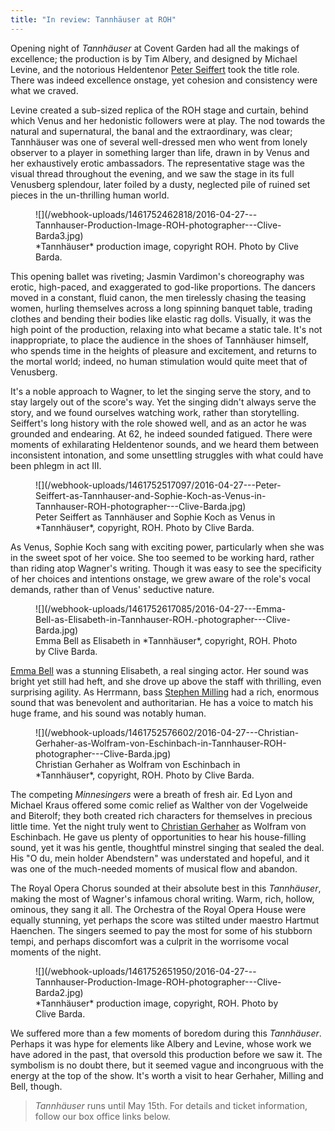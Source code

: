 ```yaml
---
title: "In review: Tannhäuser at ROH"
---
```


Opening night of *Tannhäuser* at Covent Garden had all the makings of excellence; the production is by Tim Albery, and designed by Michael Levine, and the notorious Heldentenor [Peter Seiffert](/scene/people/peter-seiffert/) took the title role. There was indeed excellence onstage, yet cohesion and consistency were what we craved.

Levine created a sub-sized replica of the ROH stage and curtain, behind which Venus and her hedonistic followers were at play. The nod towards the natural and supernatural, the banal and the extraordinary, was clear; Tannhäuser was one of several well-dressed men who went from lonely observer to a player in something larger than life, drawn in by Venus and her exhaustively erotic ambassadors. The representative stage was the visual thread throughout the evening, and we saw the stage in its full Venusberg splendour, later foiled by a dusty, neglected pile of ruined set pieces in the un-thrilling human world.

<figure data-type="image">
![](/webhook-uploads/1461752462818/2016-04-27---Tannhauser-Production-Image-ROH-photographer---Clive-Barda3.jpg)<figcaption>*Tannhäuser* production image, copyright ROH. Photo by Clive Barda.</figcaption>
</figure>

This opening ballet was riveting; Jasmin Vardimon's choreography was erotic, high-paced, and exaggerated to god-like proportions. The dancers moved in a constant, fluid canon, the men tirelessly chasing the teasing women, hurling themselves across a long spinning banquet table, trading clothes and bending their bodies like elastic rag dolls. Visually, it was the high point of the production, relaxing into what became a static tale. It's not inappropriate, to place the audience in the shoes of Tannhäuser himself, who spends time in the heights of pleasure and excitement, and returns to the mortal world; indeed, no human stimulation would quite meet that of Venusberg.

It's a noble approach to Wagner, to let the singing serve the story, and to stay largely out of the score's way. Yet the singing didn't always serve the story, and we found ourselves watching work, rather than storytelling. Seiffert's long history with the role showed well, and as an actor he was grounded and endearing. At 62, he indeed sounded fatigued. There were moments of exhilarating Heldentenor sounds, and we heard them between inconsistent intonation, and some unsettling struggles with what could have been phlegm in act III.

<figure data-type="image">
![](/webhook-uploads/1461752517097/2016-04-27---Peter-Seiffert-as-Tannhauser-and-Sophie-Koch-as-Venus-in-Tannhauser-ROH-photographer---Clive-Barda.jpg)
<figcaption>Peter Seiffert as Tannhäuser and Sophie Koch as Venus in *Tannhäuser*, copyright, ROH. Photo by Clive Barda.</figcaption>
</figure>

As Venus, Sophie Koch sang with exciting power, particularly when she was in the sweet spot of her voice. She too seemed to be working hard, rather than riding atop Wagner's writing. Though it was easy to see the specificity of her choices and intentions onstage, we grew aware of the role's vocal demands, rather than of Venus' seductive nature.

<figure data-type="image">
![](/webhook-uploads/1461752617085/2016-04-27---Emma-Bell-as-Elisabeth-in-Tannhauser-ROH.-photographer---Clive-Barda.jpg)
<figcaption>Emma Bell as Elisabeth in *Tannhäuser*, copyright, ROH. Photo by Clive Barda.</figcaption>
</figure>

[Emma Bell](/scene/people/emma-bell/) was a stunning Elisabeth, a real singing actor. Her sound was bright yet still had heft, and she drove up above the staff with thrilling, even surprising agility. As Herrmann, bass [Stephen Milling](/scene/people/stephen-milling/) had a rich, enormous sound that was benevolent and authoritarian. He has a voice to match his huge frame, and his sound was notably human. 

<figure data-type="image">
![](/webhook-uploads/1461752576602/2016-04-27---Christian-Gerhaher-as-Wolfram-von-Eschinbach-in-Tannhauser-ROH-photographer---Clive-Barda.jpg)
<figcaption>Christian Gerhaher as Wolfram von Eschinbach in *Tannhäuser*, copyright, ROH. Photo by Clive Barda.</figcaption>
</figure>

The competing *Minnesingers* were a breath of fresh air. Ed Lyon and Michael Kraus offered some comic relief as Walther von der Vogelweide and Biterolf; they both created rich characters for themselves in precious little time. Yet the night truly went to [Christian Gerhaher](/scene/people/christian-gerhaher/) as Wolfram von Eschinbach. He gave us plenty of opportunities to hear his house-filling sound, yet it was his gentle, thoughtful minstrel singing that sealed the deal. His "O du, mein holder Abendstern" was understated and hopeful, and it was one of the much-needed moments of musical flow and abandon.

The Royal Opera Chorus sounded at their absolute best in this *Tannhäuser*, making the most of Wagner's infamous choral writing. Warm, rich, hollow, ominous, they sang it all. The Orchestra of the Royal Opera House were equally stunning, yet perhaps the score was stilted under maestro Hartmut Haenchen. The singers seemed to pay the most for some of his stubborn tempi, and perhaps discomfort was a culprit in the worrisome vocal moments of the night.

<figure data-type="image">
![](/webhook-uploads/1461752651950/2016-04-27---Tannhauser-Production-Image-ROH-photographer---Clive-Barda2.jpg)
<figcaption>*Tannhäuser* production image, copyright, ROH. Photo by Clive Barda.</figcaption>
</figure>

We suffered more than a few moments of boredom during this *Tannhäuser*. Perhaps it was hype for elements like Albery and Levine, whose work we have adored in the past, that oversold this production before we saw it. The symbolism is no doubt there, but it seemed vague and incongruous with the energy at the top of the show. It's worth a visit to hear Gerhaher, Milling and Bell, though.

>*Tannhäuser* runs until May 15th. For details and ticket information, follow our box office links below.
